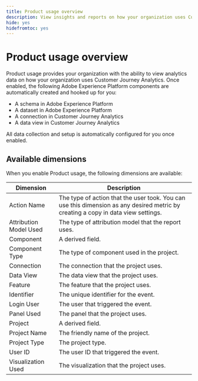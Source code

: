 ```yaml
---
title: Product usage overview
description: View insights and reports on how your organization uses Customer Journey Analytics.
hide: yes
hidefromtoc: yes
---
```

# Product usage overview

Product usage provides your organization with the ability to view analytics data on how your organization uses Customer Journey Analytics. Once enabled, the following Adobe Experience Platform components are automatically created and hooked up for you:

* A schema in Adobe Experience Platform
* A dataset in Adobe Experience Platform
* A connection in Customer Journey Analytics
* A data view in Customer Journey Analytics

All data collection and setup is automatically configured for you once enabled.

## Available dimensions

When you enable Product usage, the following dimensions are available:

| Dimension | Description |
| --- | --- |
| Action Name | The type of action that the user took. You can use this dimension as any desired metric by creating a copy in data view settings. |
| Attribution Model Used | The type of attribution model that the report uses. |
| Component | A derived field. |
| Component Type | The type of component used in the project. |
| Connection | The connection that the project uses. |
| Data View | The data view that the project uses. |
| Feature | The feature that the project uses. |
| Identifier | The unique identifier for the event. |
| Login User | The user that triggered the event. |
| Panel Used | The panel that the project uses. |
| Project | A derived field. |
| Project Name | The friendly name of the project. |
| Project Type | The project type. |
| User ID | The user ID that triggered the event. |
| Visualization Used | The visualization that the project uses. | 
